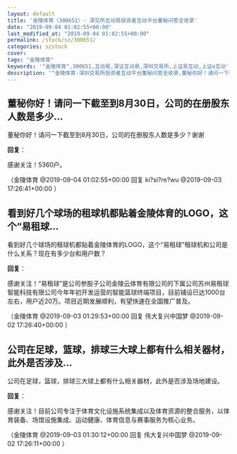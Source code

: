 ```yaml
---
layout: default
title: '金陵体育（300651）- 深交所互动易投资者互动平台董秘问答全收录'
date: "2019-09-04 01:02:55+00:00"
last_modified_at: "2019-09-04 01:02:55+00:00"
permalink: /stock/sz/300651/
categories: szstock
cover: 
tags: "金陵体育"
keywords: '"金陵体育",300651,互动易,深证互动易,深圳交易所,上证易互动,上证e互动'
description: '"金陵体育-深圳交易所投资者互动平台董秘问答全收录,董秘你好！请问一下截至到8月30日，公司的在册股东人数是多少？谢谢"'
---
```


## 董秘你好！请问一下截至到8月30日，公司的在册股东人数是多少...

董秘你好！请问一下截至到8月30日，公司的在册股东人数是多少？谢谢

**回复**：

感谢关注！5360户。 

（金陵体育  @2019-09-04 01:02:55+00:00 回复 ki?si?re?wu  @2019-09-03 17:26:41+00:00 ）

## 看到好几个球场的租球机都贴着金陵体育的LOGO，这个“易租球...

看到好几个球场的租球机都贴着金陵体育的LOGO，这个“易租球”租球机和公司是什么关系？现在有多少台和用户数？

**回复**：

感谢关注！“易租球”是公司参股子公司金陵云体育有限公司的下属公司苏州易租球智能科技有限公司今年年初开发运营的智能篮球终端项目，目前铺设已达1000台左右，用户近20万。项目近期发展顺利，有望快速在全国推广普及。 

（金陵体育  @2019-09-03 01:29:53+00:00 回复 伟大复兴中国梦  @2019-09-02 17:26:40+00:00 ）

## 公司在足球，篮球，排球三大球上都有什么相关器材，此外是否涉及...

公司在足球，篮球，排球三大球上都有什么相关器材，此外是否涉及场地建设。

**回复**：

感谢关注！目前公司专注于体育文化设施系统集成以及体育资源的整合服务，以体育装备、场馆设施集成、运动健康、体育信息与赛事服务为核心业务。 

（金陵体育  @2019-09-03 01:30:12+00:00 回复 伟大复兴中国梦  @2019-09-02 17:26:11+00:00 ）


